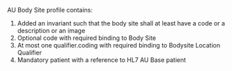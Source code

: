 AU Body Site profile contains:

1. Added an invariant such that the body site shall at least have a code or a description or an image
1. Optional code with required binding to Body Site
1. At most one qualifier.coding with required binding to Bodysite Location Qualifier
1. Mandatory patient with a reference to HL7 AU Base patient